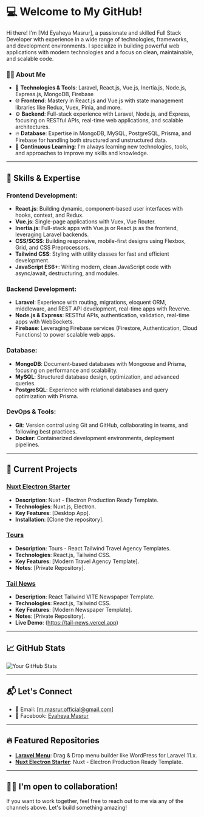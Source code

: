 # 💻 Welcome to My GitHub!

Hi there! I'm [Md Eyaheya Masrur], a passionate and skilled Full Stack Developer with experience in a wide range of technologies, frameworks, and development environments. I specialize in building powerful web applications with modern technologies and a focus on clean, maintainable, and scalable code.

### 🧑‍💻 About Me

- 🔧 **Technologies & Tools**: Laravel, React.js, Vue.js, Inertia.js, Node.js, Express.js, MongoDB, Firebase
- 🌐 **Frontend**: Mastery in React.js and Vue.js with state management libraries like Redux, Vuex, Pinia, and more.
- ⚙️ **Backend**: Full-stack experience with Laravel, Node.js, and Express, focusing on RESTful APIs, real-time web applications, and scalable architectures.
- 🔥 **Database**: Expertise in MongoDB, MySQL, PostgreSQL, Prisma, and Firebase for handling both structured and unstructured data.
- 🧠 **Continuous Learning**: I'm always learning new technologies, tools, and approaches to improve my skills and knowledge.

---

## 🚀 Skills & Expertise

### Frontend Development:
- **React.js**: Building dynamic, component-based user interfaces with hooks, context, and Redux.
- **Vue.js**: Single-page applications with Vuex, Vue Router.
- **Inertia.js**: Full-stack apps with Vue.js or React.js as the frontend, leveraging Laravel backends.
- **CSS/SCSS**: Building responsive, mobile-first designs using Flexbox, Grid, and CSS Preprocessors.
- **Tailwind CSS**: Styling with utility classes for fast and efficient development.
- **JavaScript ES6+**: Writing modern, clean JavaScript code with async/await, destructuring, and modules.

### Backend Development:
- **Laravel**: Experience with routing, migrations, eloquent ORM, middleware, and REST API development, real-time apps with Reverve.
- **Node.js & Express**: RESTful APIs, authentication, validation, real-time apps with WebSockets.
- **Firebase**: Leveraging Firebase services (Firestore, Authentication, Cloud Functions) to power scalable web apps.

### Database:
- **MongoDB**: Document-based databases with Mongoose and Prisma, focusing on performance and scalability.
- **MySQL**: Structured database design, optimization, and advanced queries.
- **PostgreSQL**: Experience with relational databases and query optimization with Prisma.

### DevOps & Tools:
- **Git**: Version control using Git and GitHub, collaborating in teams, and following best practices.
- **Docker**: Containerized development environments, deployment pipelines.

---

## 🌱 Current Projects

### [Nuxt Electron Starter](https://github.com/masrur447/nuxt-electron-starter)
- **Description**: Nuxt - Electron Production Ready Template.
- **Technologies**: Nuxt.js, Electron.
- **Key Features**: [Desktop App].
- **Installation**: [Clone the repository].

### [Tours](https://github.com/masrur447/tours)
- **Description**: Tours - React Tailwind Travel Agency Templates.
- **Technologies**: React.js, Tailwind CSS.
- **Key Features**: [Modern Travel Agency Template].
- **Notes**: [Private Repository].


### [Tail News](https://github.com/masrur447/tail-news)
- **Description**: React Tailwind VITE Newspaper Template.
- **Technologies**: React.js, Tailwind CSS.
- **Key Features**: [Modern Newspaper Template].
- **Notes**: [Private Repository].
- **Live Demo**: (https://tail-news.vercel.app)

---

## 📈 GitHub Stats

![Your GitHub Stats](https://github-readme-stats.vercel.app/api?username=masrur447&show_icons=true&hide_title=true&count_private=true&hide=prs)

---


## 📬 Let's Connect

- 📧 Email: [m.masrur.official@gmail.com]
- 📱 Facebook: [Eyaheya Masrur](https://www.facebook.com/masrur.dev)

---

## 🔥 Featured Repositories

- **[Laravel Menu](https://github.com/masrur447/laravel-menu)**: Drag & Drop menu builder like WordPress for Laravel 11.x.
- **[Nuxt Electron Starter](https://github.com/masrur447/nuxt-electron-starter)**: Nuxt - Electron Production Ready Template.

---

## 🧑‍💻 I'm open to collaboration!  
If you want to work together, feel free to reach out to me via any of the channels above. Let's build something amazing!

